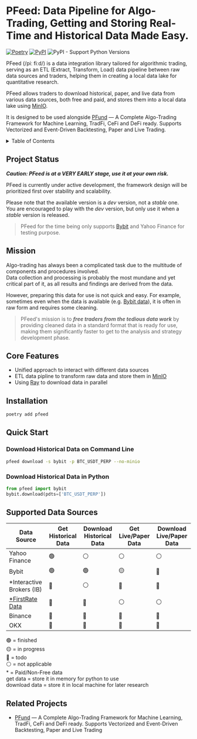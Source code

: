 # PFeed: Data Pipeline for Algo-Trading, Getting and Storing Real-Time and Historical Data Made Easy.

[![Poetry](https://img.shields.io/endpoint?url=https://python-poetry.org/badge/v0.json)](https://python-poetry.org/)
[![PyPI](https://img.shields.io/pypi/v/pfeed.svg)](https://pypi.org/project/pfeed)
![PyPI - Support Python Versions](https://img.shields.io/pypi/pyversions/pfeed)

PFeed (/piː fiːd/) is a data integration library tailored for algorithmic trading, 
serving as an ETL (Extract, Transform, Load) data pipeline between raw data sources and traders,
helping them in creating a local data lake for quantitative research.

PFeed allows traders to download historical, paper, and live data from various data sources, both free and paid,
and stores them into a local data lake using [MinIO](https://min.io/).

It is designed to be used alongside [PFund](https://github.com/PFund-Software-Ltd/pfund) — A Complete Algo-Trading Framework for Machine Learning, TradFi, CeFi and DeFi ready. Supports Vectorized and Event-Driven Backtesting, Paper and Live Trading.

<details>
<summary>Table of Contents</summary>

- [Project Status](#project-status)
- [Mission](#mission)
- [Core Features](#core-features)
- [Installation](#installation)
- [Quick Start](#quick-start)
    - [Download Historical Data on Command Line](#download-historical-data-on-command-line)
    - [Download Historical Data in Python](#download-historical-data-in-python)
- [Supported Data Sources](#supported-data-sources)
- [Related Projects](#related-projects)

</details>


## Project Status
**_Caution: PFeed is at a VERY EARLY stage, use it at your own risk._**

PFeed is currently under active development, the framework design will be prioritized first over
stability and scalability. 

Please note that the available version is a *dev* version, not a *stable* one. \
You are encouraged to play with the *dev* version, but only use it when a *stable* version is released.

> PFeed for the time being only supports [Bybit](https://bybit.com/) and Yahoo Finance for testing purpose.

## Mission
Algo-trading has always been a complicated task due to the multitude of components and procedures involved. \
Data collection and processing is probably the most mundane and yet critical part of it, as all results and findings 
are derived from the data.

However, preparing this data for use is not quick and easy. For example, sometimes even when the data is available (e.g. [Bybit data](https://public.bybit.com/trading/)), it is often in raw form and requires some cleaning.

> PFeed's mission is to **_free traders from the tedious data work_** by providing cleaned data in a standard format that is ready for use, making them significantly faster to get to the analysis and strategy development phase.


## Core Features
- Unified approach to interact with different data sources 
- ETL data pipline to transform raw data and store them in [MinIO](https://min.io/)
- Using [Ray](https://github.com/ray-project/ray) to download data in parallel


## Installation
```bash
poetry add pfeed
```


## Quick Start
### Download Historical Data on Command Line
```bash
pfeed download -s bybit -p BTC_USDT_PERP --no-minio
```

### Download Historical Data in Python
```python
from pfeed import bybit
bybit.download(pdts=['BTC_USDT_PERP'])
```


## Supported Data Sources
| Data Source                                  | Get Historical Data | Download Historical Data | Get Live/Paper Data | Download Live/Paper Data |
| -------------------------------------------- | ------------------- | ------------------------ | ------------------- | ------------------------ |
| Yahoo Finance                                | 🟢                  | ⚪                       | ⚪                  | ⚪                       |
| Bybit                                        | 🟢                  | 🟢                       | 🟡                  | 🔴                       |
| *Interactive Brokers (IB)                    | 🔴                  | ⚪                       | 🔴                  | 🔴                       |
| [*FirstRate Data](https://firstratedata.com) | 🔴                  | 🔴                       | ⚪                  | ⚪                       |
| Binance                                      | 🔴                  | 🔴                       | 🔴                  | 🔴                       |
| OKX                                          | 🔴                  | 🔴                       | 🔴                  | 🔴                       |

🟢 = finished \
🟡 = in progress \
🔴 = todo \
⚪ = not applicable \
\* = Paid/Non-Free data \
get data = store it in memory for python to use \
download data = store it in local machine for later research


## Related Projects
- [PFund](https://github.com/PFund-Software-Ltd/pfund) — A Complete Algo-Trading Framework for Machine Learning, TradFi, CeFi and DeFi ready. Supports Vectorized and Event-Driven Backtesting, Paper and Live Trading